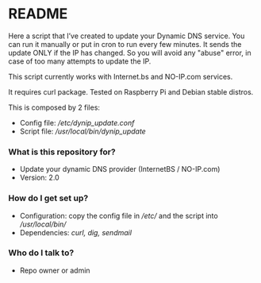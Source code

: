 # README #

Here a script that I’ve created to update your Dynamic DNS service.
You can run it manually or put in cron to run every few minutes.
It sends the update ONLY if the IP has changed. So you will avoid any "abuse" error, in case of too many attempts to update the IP.

This script currently works with Internet.bs and NO-IP.com services.

It requires curl package.
Tested on Raspberry Pi and Debian stable distros.

This is composed by 2 files:
* Config file: */etc/dynip_update.conf*
* Script file: */usr/local/bin/dynip_update*



### What is this repository for? ###

* Update your dynamic DNS provider (InternetBS / NO-IP.com)
* Version: 2.0

### How do I get set up? ###

* Configuration: copy the config file in */etc/* and the script into */usr/local/bin/*
* Dependencies: *curl, dig, sendmail*


### Who do I talk to? ###

* Repo owner or admin
